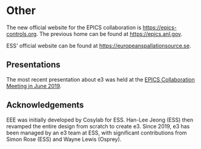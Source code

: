 # Other

The new official website for the EPICS collaboration is <https://epics-controls.org>. The previous home can be found at <https://epics.anl.gov>.

ESS' official website can be found at <https://europeanspallationsource.se>.

## Presentations

The most recent presentation about e3 was held at the [EPICS Collaboration Meeting in June 2019](https://indico.cern.ch/event/766611/sessions/295953/#20190606).

## Acknowledgements

EEE was initially developed by Cosylab for ESS. Han-Lee Jeong (ESS) then revamped the entire design from scratch to create e3. Since 2019, e3 has been managed by an e3 team at ESS, with significant contributions from Simon Rose (ESS) and Wayne Lewis (Osprey).
